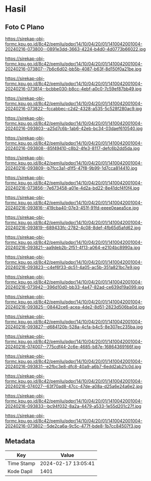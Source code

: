 # Hasil

## Foto C Plano

https://sirekap-obj-formc.kpu.go.id/8c42/pemilu/pdpr/14/10/04/20/01/1410042001004-20240216-073800--0891e3dd-3663-4224-b4d0-4d0773b66022.jpg

https://sirekap-obj-formc.kpu.go.id/8c42/pemilu/pdpr/14/10/04/20/01/1410042001004-20240216-073807--7b6c6d02-bb5b-4087-b63f-8d150f0a21be.jpg

https://sirekap-obj-formc.kpu.go.id/8c42/pemilu/pdpr/14/10/04/20/01/1410042001004-20240216-073814--bcbbe030-b8cc-4ebf-a0c0-7c59ef87bb49.jpg

https://sirekap-obj-formc.kpu.go.id/8c42/pemilu/pdpr/14/10/04/20/01/1410042001004-20240216-073822--fccabbec-c2d2-4328-a535-5c528f280ac9.jpg

https://sirekap-obj-formc.kpu.go.id/8c42/pemilu/pdpr/14/10/04/20/01/1410042001004-20240216-093803--a25d7c6b-1ab6-42eb-bc34-03daef610540.jpg

https://sirekap-obj-formc.kpu.go.id/8c42/pemilu/pdpr/14/10/04/20/01/1410042001004-20240216-093808--85f49410-c8b2-4fe3-8117-defc6b2dd5da.jpg

https://sirekap-obj-formc.kpu.go.id/8c42/pemilu/pdpr/14/10/04/20/01/1410042001004-20240216-093809--b7fcc3a1-d1f5-47f8-9b99-1d7cca814410.jpg

https://sirekap-obj-formc.kpu.go.id/8c42/pemilu/pdpr/14/10/04/20/01/1410042001004-20240216-073856--7e673458-a01e-4d2a-bd22-8e41dcf4f0f4.jpg

https://sirekap-obj-formc.kpu.go.id/8c42/pemilu/pdpr/14/10/04/20/01/1410042001004-20240216-093816--419cba40-07e3-451f-91fd-eeee0eaea5ce.jpg

https://sirekap-obj-formc.kpu.go.id/8c42/pemilu/pdpr/14/10/04/20/01/1410042001004-20240216-093819--689433fc-2782-4c08-8def-4fb65d5afd62.jpg

https://sirekap-obj-formc.kpu.go.id/8c42/pemilu/pdpr/14/10/04/20/01/1410042001004-20240216-093821--aa9deb2b-2f51-4f13-a064-e2104bc8990a.jpg

https://sirekap-obj-formc.kpu.go.id/8c42/pemilu/pdpr/14/10/04/20/01/1410042001004-20240216-093823--c4ef6f33-dc51-4a05-ac5b-351a821bc7e9.jpg

https://sirekap-obj-formc.kpu.go.id/8c42/pemilu/pdpr/14/10/04/20/01/1410042001004-20240216-073942--396d10d0-bb33-4a47-82ad-ce639d19a099.jpg

https://sirekap-obj-formc.kpu.go.id/8c42/pemilu/pdpr/14/10/04/20/01/1410042001004-20240216-093825--08442ce6-acea-4de2-8d51-2823d506ba0d.jpg

https://sirekap-obj-formc.kpu.go.id/8c42/pemilu/pdpr/14/10/04/20/01/1410042001004-20240216-093827--d684120b-528a-4cfa-b4c5-8e307ec235ba.jpg

https://sirekap-obj-formc.kpu.go.id/8c42/pemilu/pdpr/14/10/04/20/01/1410042001004-20240216-074007--775cdf44-2c6e-4685-b87e-16864369166f.jpg

https://sirekap-obj-formc.kpu.go.id/8c42/pemilu/pdpr/14/10/04/20/01/1410042001004-20240216-093831--e2fbc3e8-dfc8-40a9-a6b7-6edd2ab21c0d.jpg

https://sirekap-obj-formc.kpu.go.id/8c42/pemilu/pdpr/14/10/04/20/01/1410042001004-20240216-074027--63f70ad8-47cc-47de-a08a-d25a6e24a6e2.jpg

https://sirekap-obj-formc.kpu.go.id/8c42/pemilu/pdpr/14/10/04/20/01/1410042001004-20240216-093833--bc94f032-8a2a-4479-a533-1e55d201c27f.jpg

https://sirekap-obj-formc.kpu.go.id/8c42/pemilu/pdpr/14/10/04/20/01/1410042001004-20240216-073802--5de2ca6a-9c5c-477f-bde8-1b7cc84507f3.jpg


## Metadata

| Key        | Value               |
| ---------- | ------------------- |
| Time Stamp | 2024-02-17 13:05:41 |
| Kode Dapil | 1401                |




